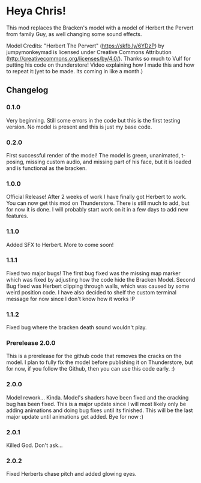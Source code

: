 # Heya Chris!
This mod replaces the Bracken's model with a model of Herbert the Pervert from family Guy, as well changing some sound effects.

Model Credits: "Herbert The Pervert" (https://skfb.ly/6YDzP) by jumpymonkeymad is licensed under Creative Commons Attribution (http://creativecommons.org/licenses/by/4.0/). Thanks so much to Vulf for putting his code on thunderstore! 
Video explaining how I made this and how to repeat it:(yet to be made. Its coming in like a month.)

## Changelog 
### 0.1.0
Very beginning. Still some errors in the code but this is the first testing version. No model is present and this is just my base code.
### 0.2.0
First successful render of the model! The model is green, unanimated, t-posing, missing custom audio, and missing part of his face, but it is loaded and is functional as the bracken.
### 1.0.0
Official Release! After 2 weeks of work I have finally got Herbert to work. You can now get this mod on Thunderstore. There is still much to add, but for now it is done. I will probably start work on it in a few days to add new features.
### 1.1.0 
Added SFX to Herbert. More to come soon!
### 1.1.1
Fixed two major bugs! The first bug fixed was the missing map marker which was fixed by adjusting how the code hide the Bracken Model. 
Second Bug fixed was Herbert clipping through walls, which was caused by some weird position code.
I have also decided to shelf the custom terminal message for now since I don't know how it works :P
### 1.1.2
Fixed bug where the bracken death sound wouldn't play.
### Prerelease 2.0.0
This is a prerelease for the github code that removes the cracks on the model. I plan to fully fix the model before publishing it on Thunderstore,
but for now, if you follow the Github, then you can use this code early. :)
### 2.0.0
Model rework... Kinda. Model's shaders have been fixed and the cracking bug has been fixed. This is a major update since I will most likely only be adding animations and doing bug fixes until its finished. This will be the last major update until animations get added. Bye for now :)
### 2.0.1
Killed God. Don't ask...
### 2.0.2
Fixed Herberts chase pitch and added glowing eyes.
